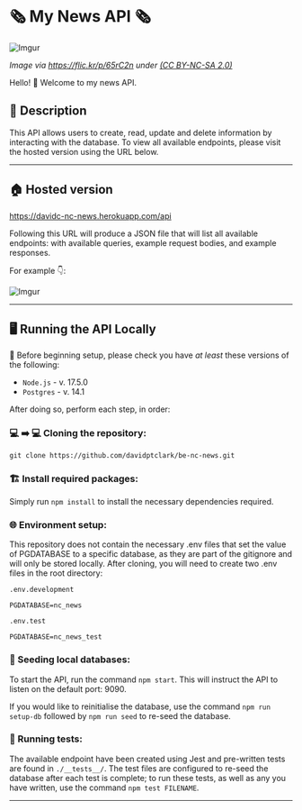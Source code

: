 # 🗞️ My News API 🗞️

![Imgur](https://i.imgur.com/YmjOXbH.jpg)

_Image via https://flic.kr/p/65rC2n under [(CC BY-NC-SA 2.0)](https://creativecommons.org/licenses/by-nc-sa/2.0/)_

Hello! 👋 Welcome to my news API.

## 💭 Description

This API allows users to create, read, update and delete information by interacting with the database. To view all available endpoints, please visit the hosted version using the URL below.

---

## 🏠 Hosted version

https://davidc-nc-news.herokuapp.com/api

Following this URL will produce a JSON file that will list all available endpoints: with available queries, example request bodies, and example responses.

For example 👇:

![Imgur](https://i.imgur.com/UXPAooX.png)

---

## 🖥️ Running the API Locally

🚧 Before beginning setup, please check you have _at least_ these versions of the following:

- `Node.js` - v. 17.5.0
- `Postgres` - v. 14.1

After doing so, perform each step, in order:

### 💻 ➡️ 💻 Cloning the repository:

```
git clone https://github.com/davidptclark/be-nc-news.git
```

### 🏗️ Install required packages:

Simply run `npm install` to install the necessary dependencies required.

### 🌐 Environment setup:

This repository does not contain the necessary .env files that set the value of PGDATABASE to a specific database, as they are part of the gitignore and will only be stored locally. After cloning, you will need to create two .env files in the root directory:

`.env.development`

```
PGDATABASE=nc_news
```

`.env.test`

```
PGDATABASE=nc_news_test
```

### 🌱 Seeding local databases:

To start the API, run the command `npm start`. This will instruct the API to listen on the default port: 9090.

If you would like to reinitialise the database, use the command `npm run setup-db` followed by `npm run seed` to re-seed the database.

### 🧪 Running tests:

The available endpoint have been created using Jest and pre-written tests are found in `./__tests__/`. The test files are configured to re-seed the database after each test is complete; to run these tests, as well as any you have written, use the command `npm test FILENAME`.

---
